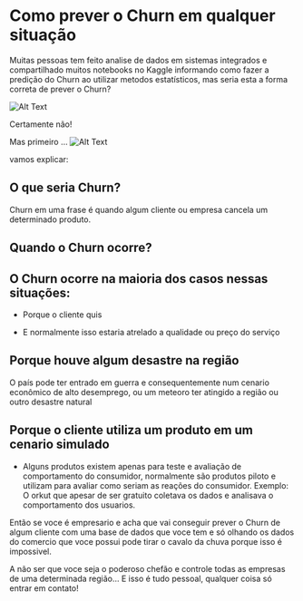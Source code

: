 # Como prever o Churn em qualquer situação

Muitas pessoas tem feito analise de dados em sistemas integrados e compartilhado muitos notebooks no Kaggle informando como fazer a predição do Churn ao utilizar metodos estatísticos, mas seria esta a forma correta de prever o Churn?

![Alt Text](https://media2.giphy.com/media/Yycc82XEuWDaLLi2GV/giphy.gif)

Certamente não!

Mas primeiro …
![Alt Text](https://2.bp.blogspot.com/-LUbTcB23dZ8/UHiAhJcT3UI/AAAAAAAABBw/W3rIdfhgdeI/s1600/tumblr_ma5etb3nWU1r9wkfwo8_250.gif)

vamos explicar:

## O que seria Churn?

Churn em uma frase é quando algum cliente ou empresa cancela um determinado produto.

## Quando o Churn ocorre?

## O Churn ocorre na maioria dos casos nessas situações:

 - Porque o cliente quis

 - E normalmente isso estaria atrelado a qualidade ou preço do serviço

## Porque houve algum desastre na região

  O país pode ter entrado em guerra e consequentemente num cenario econômico de alto desemprego, ou um meteoro ter atingido a região ou outro desastre natural

## Porque o cliente utiliza um produto em um cenario simulado

 - Alguns produtos existem apenas para teste e avaliação de comportamento do consumidor, normalmente são produtos piloto e utilizam para avaliar como seriam as reações do consumidor.
    Exemplo: O orkut que apesar de ser gratuito coletava os dados e analisava o comportamento dos usuarios.

Então se voce é empresario e acha que vai conseguir prever o Churn de algum cliente com uma base de dados que voce tem e só olhando os dados do comercio que voce possui pode tirar o cavalo da chuva porque isso é impossivel.

A não ser que voce seja o poderoso chefão e controle todas as empresas de uma determinada região…
E isso é tudo pessoal, qualquer coisa só entrar em contato!

